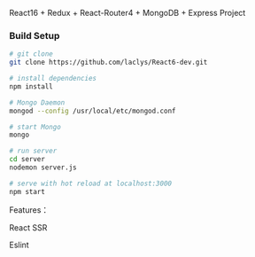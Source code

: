 React16 + Redux + React-Router4 + MongoDB + Express Project

### Build Setup

```bash
# git clone
git clone https://github.com/laclys/React6-dev.git

# install dependencies
npm install

# Mongo Daemon
mongod --config /usr/local/etc/mongod.conf

# start Mongo
mongo

# run server
cd server
nodemon server.js

# serve with hot reload at localhost:3000
npm start

```

Features：

React SSR

Eslint
